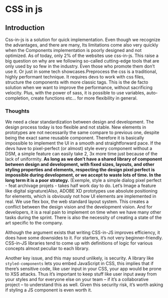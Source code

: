 # CSS in js

## Introduction

Css-in-js is a solution for quick implementation. Even though we recognize the advantages, and there are many, Its limitations come also very quickly when the Components implementation is poorly designed and not optimized. As of today, only 2% of the websites use css-in-js. This raise a big question on why are we following so-called cutting-edge tools that are only used by so few in the industry. Even those who promote them don’t use it. Or just in some tech showcases.Preprocess the css is a traditional, highly performant technique. It requires devs to work with css files, structure the components with more classic tags. This is the de facto solution when we want to improve the performance, without sacrificing velocity. Plus, with the power of sass, it is possible to use variables, auto-completion, create functions etc… for more flexibility in general.

### Thoughts

We need a clear standardization between design and development. The design process today is too flexible and not stable. New elements in prototypes are not necessarily the same compare to previous one, despite being the exact same reusable component. Therefore it is basically impossible to implement the UI in a smooth and straightforward pace. If the devs have to pixel-perfect (or almost) style every component without a DSM, a simple feature can easily take 2, 3x more time just because of the lack of uniformity. **As long as we don’t have a shared library of component between design and development, with fixed sizes, layouts, and other styling properties and elements, respecting the design pixel perfect is impossible during development, or we accept to waste lots of time. In the long term it is a poor strategy.** (Exemple, style a simple dialog pixel perfect - feat archivage projets - takes half work day to do. Let’s Image a feature like digital signature)Also, ADOBE XD prototypes use absolute positioning for elements, which is obviously not how UI elements are implemented in real. We use flex box, the web standard layout system. This creates a conflict between the design vision and the development vision. And for developers, it is a real pain to implement on time when we have many other tasks during the sprint. There is also the necessity of creating a state of the art specific to the company.

Although the argument exists that writing CSS-in-JS improves efficiency, it does have some downsides to it. For starters, it’s not very beginner-friendly. CSS-in-JS libraries tend to come up with definitions of logic for various concepts almost peculiar to each library.

Another key issue, and this may sound unlikely, is security. A library like `styled-components` lets you embed JavaScript in CSS, this implies that if there’s sensitive code, like user input in your CSS, your app would be prone to XSS attacks. Thus it’s important to keep stuff like user input away from your styles and for everyone else on your team – if it’s a collaborative project – to understand this as well. Given this security risk, it’s worth asking if styling a JS component is even worth it.
